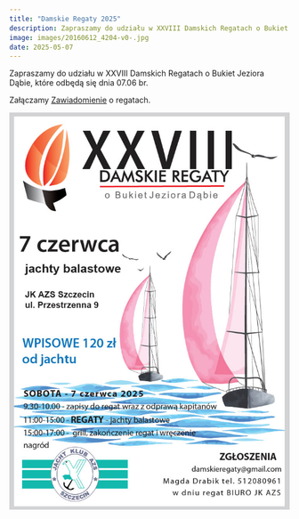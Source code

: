 ```yaml
---
title: "Damskie Regaty 2025"
description: Zapraszamy do udziału w XXVIII Damskich Regatach o Bukiet Jeziora Dąbie.
image: images/20160612_4204-v0-.jpg
date: 2025-05-07
---
```


Zapraszamy do udziału w XXVIII Damskich Regatach o Bukiet Jeziora Dąbie, które odbędą się dnia 07.06 br.

Załączamy [Zawiadomienie](files/2025.06.07-Damskie-regaty-IŻ.pdf) o regatach.

![Plakat Damskich Regat 2025](files/damskie-regaty-2025-plakat.jpg)
